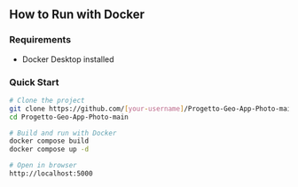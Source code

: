 ## How to Run with Docker

### Requirements
- Docker Desktop installed

### Quick Start
```bash
# Clone the project
git clone https://github.com/[your-username]/Progetto-Geo-App-Photo-main.git
cd Progetto-Geo-App-Photo-main

# Build and run with Docker
docker compose build
docker compose up -d

# Open in browser
http://localhost:5000
